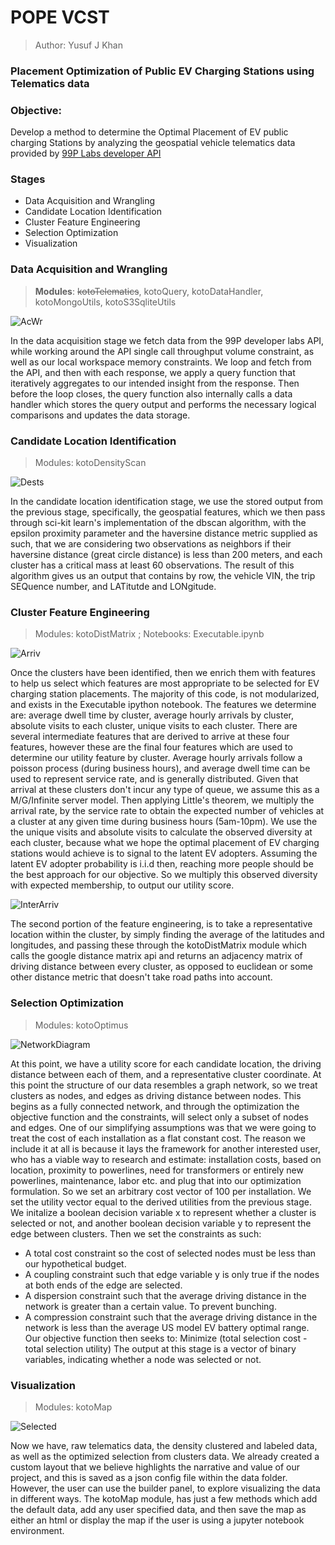 # POPE VCST

> Author: Yusuf J Khan

### **P**lacement **O**ptimization of **P**ublic **EV** **C**harging **S**tations using **T**elematics data



### **Objective:**  
Develop a method to determine the Optimal Placement of EV public charging Stations by analyzing the geospatial vehicle telematics data provided by [99P Labs developer API](https://www.99plabs.com/)


### **Stages**
- Data Acquisition and Wrangling
- Candidate Location Identification
- Cluster Feature Engineering
- Selection Optimization
- Visualization

### **Data Acquisition and Wrangling**  
        
> **Modules**: ~~kotoTelematics~~, kotoQuery, kotoDataHandler, kotoMongoUtils, kotoS3SqliteUtils

![AcWr](https://github.com/yusuf-jkhan1/POPE_VCST/blob/master/imgs/AcWr.png/)

In the data acquisition stage we fetch data from the 99P developer labs API, while working around the 
API single call throughput volume constraint, as well as our local workspace memory constraints. We 
loop and fetch from the API, and then with each response, we apply a query function that iteratively 
aggregates to our intended insight from the response. Then before the loop closes, the query function 
also internally calls a data handler which stores the query output and performs the necessary logical 
comparisons and updates the data storage.
    
### **Candidate Location Identification**
> Modules: kotoDensityScan

![Dests](https://github.com/yusuf-jkhan1/POPE_VCST/blob/master/imgs/ColumbusGif.gif)


In the candidate location identification stage, we use the stored output from the previous stage, 
specifically, the geospatial features, which we then pass through sci-kit learn's implementation 
of the dbscan algorithm, with the epsilon proximity parameter and the haversine distance metric 
supplied as such, that we are considering two observations as neighbors if their haversine distance
(great circle distance) is less than 200 meters, and each cluster has a critical mass at least 60 
observations. The result of this algorithm gives us an output that contains by row, the vehicle VIN, 
the trip SEQuence number, and LATitutde and LONgitude.

### **Cluster Feature Engineering**

> Modules: kotoDistMatrix ; Notebooks: Executable.ipynb

![Arriv](https://github.com/yusuf-jkhan1/POPE_VCST/blob/master/imgs/ArrivalHomog.png)

Once the clusters have been identified, then we enrich them with features to help us select which features
are most appropriate to be selected for EV charging station placements. The majority of this code, is not 
modularized, and exists in the Executable ipython notebook. The features we determine are: 
average dwell time by cluster, average hourly arrivals by cluster, absolute visits to each cluster, unique 
visits to each cluster. There are several intermediate features that are derived to arrive at these 
four features, however these are the final four features which are used to determine our utility feature 
by cluster. Average hourly arrivals follow a poisson process (during business hours), and average dwell 
time can be used to represent service rate, and is generally distributed. Given that arrival at these 
clusters don't incur any type of queue, we assume this as a M/G/Infinite server model. Then applying 
Little's theorem, we multiply the arrival rate, by the service rate to obtain the expected number of 
vehicles at a cluster at any given time during business hours (5am-10pm). We use the the unique visits 
and absolute visits to calculate the observed diversity at each cluster, because what we hope the optimal 
placement of EV charging stations would achieve is to signal to the latent EV adopters. Assuming the 
latent EV adopter probability is i.i.d then, reaching more people should be the best approach for our 
objective. So we multiply this observed diversity with expected membership, to output our utility score.

![InterArriv](https://github.com/yusuf-jkhan1/POPE_VCST/blob/master/imgs/InterArrivalDist.png)

The second portion of the feature engineering, is to take a representative location within the cluster, 
by simply finding the average of the latitudes and longitudes, and passing these through the kotoDistMatrix 
module which calls the google distance matrix api and returns an adjacency matrix of driving distance 
between every cluster, as opposed to euclidean or some other distance metric that doesn't take road paths 
into account.

### **Selection Optimization**

> Modules: kotoOptimus

![NetworkDiagram](https://github.com/yusuf-jkhan1/POPE_VCST/blob/master/imgs/NetDiag.png)

At this point, we have a utility score for each candidate location, the driving distance between each of them, 
and a representative cluster coordinate. At this point the structure of our data resembles a graph network, 
so we treat clusters as nodes, and edges as driving distance between nodes. This begins as a fully connected 
network, and through the optimization the objective function and the constraints, will select only a subset of 
nodes and edges. One of our simplifying assumptions was that we were going to treat the cost of each installation 
as a flat constant cost. The reason we include it at all is because it lays the framework for another interested 
user, who has a viable way to research and estimate: installation costs, based on location, proximity to powerlines, 
need for transformers or entirely new powerlines, maintenance, labor etc. and plug that into our optimization 
formulation. So we set an arbitrary cost vector of 100 per installation. We set the utility vector equal to the 
derived utilities from the previous stage. We initalize a boolean decision variable x to represent whether a cluster 
is selected or not, and another boolean decision variable y to represent the edge between clusters. 
Then we set the constraints as such:
- A total cost constraint so the cost of selected nodes must be less than our hypothetical budget. 
- A coupling constraint such that edge variable y is only true if the nodes at both ends of the edge are selected. 
- A dispersion constraint such that the average driving distance in the network is greater than a certain value. 
    To prevent bunching.
- A compression constraint such that the average driving distance in the network is less than the average 
    US model EV battery optimal range.
Our objective function then seeks to:
Minimize (total selection cost - total selection utility)
The output at this stage is a vector of binary variables, indicating whether a node was selected or not.
    
### **Visualization**
> Modules: kotoMap

![Selected](https://github.com/yusuf-jkhan1/POPE_VCST/blob/master/imgs/Select.png)

Now we have, raw telematics data, the density clustered and labeled data, as well as the optimized selection from 
clusters data. We already created a custom layout that we believe highlights the narrative and value of our 
project, and this is saved as a json config file within the data folder. However, the user can use the builder panel, 
to explore visualizing the data in different ways. The kotoMap module, has just a few methods which add the default 
data, add any user specified data, and then save the map as either an html or display the map if the user is 
using a jupyter notebook environment.


